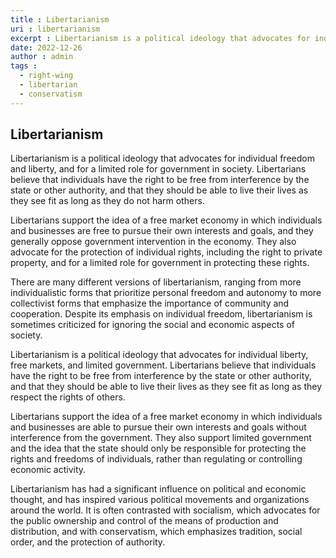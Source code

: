 ```yaml
---
title : Libertarianism
uri : libertarianism
excerpt : Libertarianism is a political ideology that advocates for individual freedom and liberty, and for a limited role for government in society. 
date: 2022-12-26
author : admin
tags : 
  - right-wing
  - libertarian
  - conservatism
---
```



## Libertarianism

Libertarianism is a political ideology that advocates for individual freedom and liberty, and for a limited role for government in society. Libertarians believe that individuals have the right to be free from interference by the state or other authority, and that they should be able to live their lives as they see fit as long as they do not harm others.

Libertarians support the idea of a free market economy in which individuals and businesses are free to pursue their own interests and goals, and they generally oppose government intervention in the economy. They also advocate for the protection of individual rights, including the right to private property, and for a limited role for government in protecting these rights.

There are many different versions of libertarianism, ranging from more individualistic forms that prioritize personal freedom and autonomy to more collectivist forms that emphasize the importance of community and cooperation. Despite its emphasis on individual freedom, libertarianism is sometimes criticized for ignoring the social and economic aspects of society.

Libertarianism is a political ideology that advocates for individual liberty, free markets, and limited government. Libertarians believe that individuals have the right to be free from interference by the state or other authority, and that they should be able to live their lives as they see fit as long as they respect the rights of others.

Libertarians support the idea of a free market economy in which individuals and businesses are able to pursue their own interests and goals without interference from the government. They also support limited government and the idea that the state should only be responsible for protecting the rights and freedoms of individuals, rather than regulating or controlling economic activity.

Libertarianism has had a significant influence on political and economic thought, and has inspired various political movements and organizations around the world. It is often contrasted with socialism, which advocates for the public ownership and control of the means of production and distribution, and with conservatism, which emphasizes tradition, social order, and the protection of authority.
